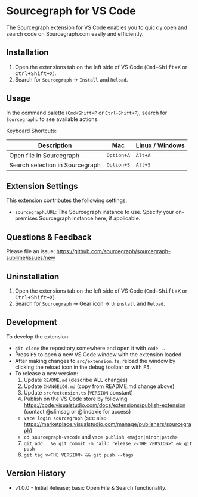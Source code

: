 # Sourcegraph for VS Code

The Sourcegraph extension for VS Code enables you to quickly open and search code on Sourcegraph.com easily and efficiently.

## Installation

1. Open the extensions tab on the left side of VS Code (<kbd>Cmd+Shift+X</kbd> or <kbd>Ctrl+Shift+X</kbd>).
2. Search for `Sourcegraph` -> `Install` and `Reload`.


## Usage

In the command palette (`Cmd+Shift+P` or `Ctrl+Shift+P`), search for `Sourcegraph:` to see available actions.

Keyboard Shortcuts:

| Description                     | Mac                 | Linux / Windows  |
|---------------------------------|---------------------|------------------|
| Open file in Sourcegraph        | <kbd>Option+A</kbd> | <kbd>Alt+A</kbd> |
| Search selection in Sourcegraph | <kbd>Option+S</kbd> | <kbd>Alt+S</kbd> |


## Extension Settings

This extension contributes the following settings:

* `sourcegraph.URL`: The Sourcegraph instance to use. Specify your on-premises Sourcegraph instance here, if applicable.


## Questions & Feedback

Please file an issue: https://github.com/sourcegraph/sourcegraph-sublime/issues/new


## Uninstallation

1. Open the extensions tab on the left side of VS Code (<kbd>Cmd+Shift+X</kbd> or <kbd>Ctrl+Shift+X</kbd>).
2. Search for `Sourcegraph` -> Gear icon -> `Uninstall` and `Reload`.


## Development

To develop the extension:

- `git clone` the repository somewhere and open it with `code .`.
- Press <kbd>F5</kbd> to open a new VS Code window with the extension loaded.
- After making changes to `src/extension.ts`, reload the window by clicking the reload icon in the debug toolbar or with <kbd>F5</kbd>.
- To release a new version:
  1. Update `README.md` (describe ALL changes)
  2. Update `CHANGELOG.md` (copy from README.md change above)
  3. Update `src/extension.ts` (`VERSION` constant)
  4. Publish on the VS Code store by following https://code.visualstudio.com/docs/extensions/publish-extension (contact @slimsag or @lindaxie for access)
    - `vsce login sourcegraph` (see also https://marketplace.visualstudio.com/manage/publishers/sourcegraph)
    - `cd sourcegraph-vscode` and `vsce publish <major|minor|patch>`
  7. `git add . && git commit -m "all: release v<THE VERSION>" && git push`
  8. `git tag v<THE VERSION> && git push --tags`


## Version History

- v1.0.0 - Initial Release; basic Open File & Search functionality.

